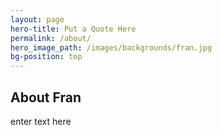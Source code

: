 ```yaml
---
layout: page
hero-title: Put a Quote Here
permalink: /about/
hero_image_path: /images/backgrounds/fran.jpg
bg-position: top
---
```

<div class="container default about">
  <div class="default">
    <h2 class="trafalgar editable text-center">About Fran</h2>
    <p class="long-primer editable">enter text here</p>
  </div>
</div>
